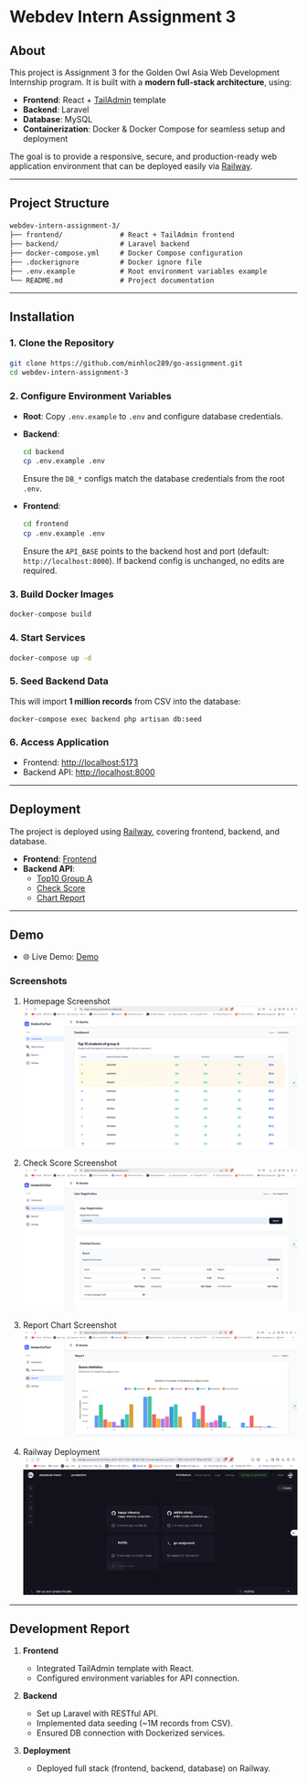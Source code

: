 # Webdev Intern Assignment 3

## About

This project is Assignment 3 for the Golden Owl Asia Web Development Internship program.
It is built with a **modern full-stack architecture**, using:

* **Frontend**: React + [TailAdmin](https://tailadmin.com/) template
* **Backend**: Laravel
* **Database**: MySQL
* **Containerization**: Docker & Docker Compose for seamless setup and deployment

The goal is to provide a responsive, secure, and production-ready web application environment that can be deployed easily via [Railway](https://railway.com/).

---

## Project Structure

```
webdev-intern-assignment-3/
├── frontend/              # React + TailAdmin frontend
├── backend/               # Laravel backend
├── docker-compose.yml     # Docker Compose configuration
├── .dockerignore          # Docker ignore file
├── .env.example           # Root environment variables example
└── README.md              # Project documentation
```

---

## Installation

### 1. Clone the Repository

```bash
git clone https://github.com/minhloc289/go-assignment.git
cd webdev-intern-assignment-3
```

### 2. Configure Environment Variables

* **Root**:
  Copy `.env.example` to `.env` and configure database credentials.

* **Backend**:

  ```bash
  cd backend
  cp .env.example .env
  ```

  Ensure the `DB_*` configs match the database credentials from the root `.env`.

* **Frontend**:

  ```bash
  cd frontend
  cp .env.example .env
  ```

  Ensure the `API_BASE` points to the backend host and port (default: `http://localhost:8000`).
  If backend config is unchanged, no edits are required.

### 3. Build Docker Images

```bash
docker-compose build
```

### 4. Start Services

```bash
docker-compose up -d
```

### 5. Seed Backend Data

This will import **1 million records** from CSV into the database:

```bash
docker-compose exec backend php artisan db:seed
```

### 6. Access Application

* Frontend: [http://localhost:5173](http://localhost:5173)
* Backend API: [http://localhost:8000](http://localhost:8000)

---

## Deployment

The project is deployed using [Railway](https://railway.com/), covering frontend, backend, and database.

* **Frontend**: [Frontend](https://happy-vibrancy-production.up.railway.app/)
* **Backend API**: 
  - [Top10 Group A](https://skillful-clarity-production.up.railway.app/api/top10-group-a)
  - [Check Score](https://skillful-clarity-production.up.railway.app/api/check-score)
  - [Chart Report](https://skillful-clarity-production.up.railway.app/api/report)
---

## Demo

- 🌐 Live Demo: [Demo](https://drive.google.com/drive/folders/1Io7C7YIykrLI60iwpKZIAtm6M038Eiw0)

### Screenshots

1. Homepage Screenshot
![Homepage Screenshot](https://github.com/minhloc289/go-assignment/blob/main/pictures/Homepage.png)

2. Check Score Screenshot
![Check Score Screenshot](https://github.com/minhloc289/go-assignment/blob/main/pictures/CheckScore.png)

3. Report Chart Screenshot
![Report Chart Screenshot](https://github.com/minhloc289/go-assignment/blob/main/pictures/Report.png)

4. Railway Deployment
![Railway Deployment](https://github.com/minhloc289/go-assignment/blob/main/pictures/DeploymenScreenshot.png)
---

## Development Report

1. **Frontend**
   - Integrated TailAdmin template with React.
   - Configured environment variables for API connection.

2. **Backend**
   - Set up Laravel with RESTful API.
   - Implemented data seeding (~1M records from CSV).
   - Ensured DB connection with Dockerized services.

3. **Deployment**
   - Deployed full stack (frontend, backend, database) on Railway.
